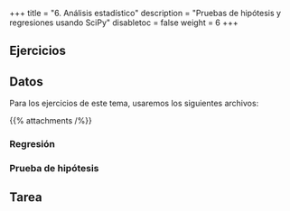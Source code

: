 +++
title = "6. Análisis estadístico"
description = "Pruebas de hipótesis y regresiones usando SciPy"
disabletoc = false
weight = 6
+++

## Ejercicios

## Datos

Para los ejercicios de este tema, usaremos los siguientes archivos:

{{% attachments /%}}

### Regresión

### Prueba de hipótesis

## Tarea
